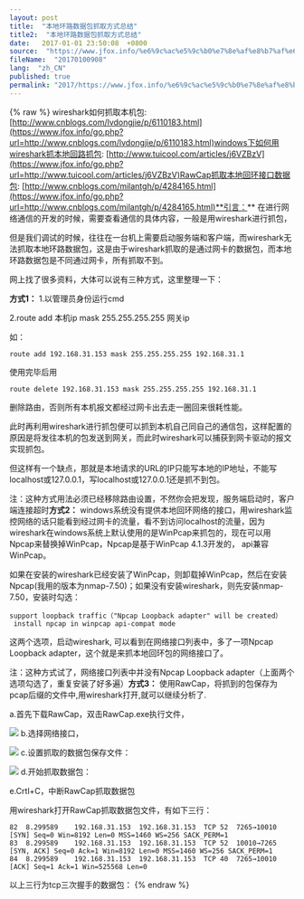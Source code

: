 ```yaml
---
layout: post
title:  "本地环路数据包抓取方式总结"
title2:  "本地环路数据包抓取方式总结"
date:   2017-01-01 23:50:08  +0800
source:  "https://www.jfox.info/%e6%9c%ac%e5%9c%b0%e7%8e%af%e8%b7%af%e6%95%b0%e6%8d%ae%e5%8c%85%e6%8a%93%e5%8f%96%e6%96%b9%e5%bc%8f%e6%80%bb%e7%bb%93.html"
fileName:  "20170100908"
lang:  "zh_CN"
published: true
permalink: "2017/https://www.jfox.info/%e6%9c%ac%e5%9c%b0%e7%8e%af%e8%b7%af%e6%95%b0%e6%8d%ae%e5%8c%85%e6%8a%93%e5%8f%96%e6%96%b9%e5%bc%8f%e6%80%bb%e7%bb%93.html"
---
```

{% raw %}
wireshark如何抓取本机包: 
[http://www.cnblogs.com/lvdongjie/p/6110183.html](https://www.jfox.info/go.php?url=http://www.cnblogs.com/lvdongjie/p/6110183.html)windows下如何用wireshark抓本地回路抓包: 
[http://www.tuicool.com/articles/j6VZBzV](https://www.jfox.info/go.php?url=http://www.tuicool.com/articles/j6VZBzV)RawCap抓取本地回环接口数据包: 
[http://www.cnblogs.com/milantgh/p/4284165.html](https://www.jfox.info/go.php?url=http://www.cnblogs.com/milantgh/p/4284165.html)**引言：**
 在进行网络通信的开发的时候，需要查看通信的具体内容，一般是用wireshark进行抓包， 

但是我们调试的时候，往往在一台机上需要启动服务端和客户端，而wireshark无法抓取本地环路数据包，这是由于wireshark抓取的是通过网卡的数据包，而本地环路数据包是不同通过网卡，所有抓取不到。 

网上找了很多资料，大体可以说有三种方式，这里整理一下： 

**方式1：**
1.以管理员身份运行cmd 

2.route add 本机ip mask 255.255.255.255 网关ip 

如： 

    route add 192.168.31.153 mask 255.255.255.255 192.168.31.1

使用完毕后用 

    route delete 192.168.31.153 mask 255.255.255.255 192.168.31.1 

删除路由，否则所有本机报文都经过网卡出去走一圈回来很耗性能。 

此时再利用wireshark进行抓包便可以抓到本机自己同自己的通信包，这样配置的原因是将发往本机的包发送到网关，而此时wireshark可以捕获到网卡驱动的报文实现抓包。 

但这样有一个缺点，那就是本地请求的URL的IP只能写本地的IP地址，不能写localhost或127.0.0.1，写localhost或127.0.0.1还是抓不到包。 

注：这种方式用法必须已经移除路由设置，不然你会把发现，服务端启动时，客户端连接超时**方式2：**
 windows系统没有提供本地回环网络的接口，用wireshark监控网络的话只能看到经过网卡的流量，看不到访问localhost的流量，因为wireshark在windows系统上默认使用的是WinPcap来抓包的，现在可以用Npcap来替换掉WinPcap，Npcap是基于WinPcap 4.1.3开发的， api兼容WinPcap。 

 如果在安装的wireshark已经安装了WinPcap，则卸载掉WinPcap，然后在安装Npcap(我用的版本为nmap-7.50)；如果没有安装wireshark，则先安装nmap-7.50，安装时勾选： 

    support loopback traffic（"Npcap Loopback adapter" will be created）
     install npcap in winpcap api-compat mode

 这两个选项，启动wireshark, 可以看到在网络接口列表中，多了一项Npcap Loopback adapter，这个就是来抓本地回环包的网络接口了。 

 注：这种方式试了，网络接口列表中并没有Npcap Loopback adapter（上面两个选项勾选了，重复安装了好多遍）**方式3：**
使用RawCap，将抓到的包保存为pcap后缀的文件中,用wireshark打开,就可以继续分析了. 

a.首先下载RawCap，双击RawCap.exe执行文件， 

![](392f858.png)
b.选择网络接口， 

![](c21efe3.png)
c.设置抓取的数据包保存文件： 

![](bb4f3ce.png)
d.开始抓取数据包： 

e.Crtl+C，中断RawCap抓取数据包 

用wireshark打开RawCap抓取数据包文件，有如下三行： 

    82	8.299589	192.168.31.153	192.168.31.153	TCP	52	7265→10010 [SYN] Seq=0 Win=8192 Len=0 MSS=1460 WS=256 SACK_PERM=1
    83	8.299589	192.168.31.153	192.168.31.153	TCP	52	10010→7265 [SYN, ACK] Seq=0 Ack=1 Win=8192 Len=0 MSS=1460 WS=256 SACK_PERM=1
    84	8.299589	192.168.31.153	192.168.31.153	TCP	40	7265→10010 [ACK] Seq=1 Ack=1 Win=525568 Len=0

以上三行为tcp三次握手的数据包：
{% endraw %}